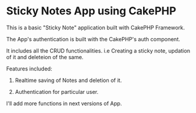 Sticky Notes App using CakePHP
=========================


This is a basic "Sticky Note" application built with CakePHP Framework.

The App's authentication is built with the CakePHP's auth component. 

It includes all the CRUD functionalities. i.e Creating a sticky note, updation of it and deleteion of the same.

Features included:

1) Realtime saving of Notes and deletion of it.

2) Authentication for particular user.

I'll add more functions in next versions of App.

